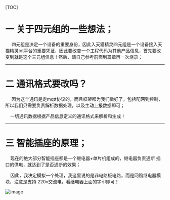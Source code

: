 [TOC]

# 一 关于四元组的一些想法；

&nbsp;&nbsp;&nbsp;&nbsp; 四元组是决定一个设备的重要身份，因此入天猫精灵四元组是一个设备接入天猫精灵iot平台的重要凭证，因此要改变一个工程代码为其他产品信息，首先要改变到就是这个三元组信息！然后，请自己参考前面到篇章再一次烧录；

-------------

# 二 通讯格式要改吗？

&nbsp;&nbsp;&nbsp;&nbsp; 因为这个通讯是走mqtt协议的，而且框架都为我们做好了，包括配网到控制，所以我们只需要负责解析数据处理，以及主动上报数据即可；

&nbsp;&nbsp;&nbsp;&nbsp;一切通讯数据根据产品信息定义的通讯格式来解析和生成！


-------------

# 三 智能插座的原理；

&nbsp;&nbsp;&nbsp;&nbsp;现在的绝大部分智能插座都是一个继电器+单片机组成的，继电器负责通断 插口的供电，就达到了是否通断的效果；

&nbsp;&nbsp;&nbsp;&nbsp;因此，我决定模拟一个处理，我这里说的是非电路板电路，而是网购继电器模块，注意是支持 220v交流电，看继电器上面的字印即可！

![image](http://qinniu.xuhongv.com/%E6%99%BA%E8%83%BD%E6%8F%92%E5%BA%A7.png)